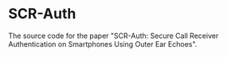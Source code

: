 # SCR-Auth

The source code for the paper "SCR-Auth: Secure Call Receiver Authentication on Smartphones Using Outer Ear Echoes".
